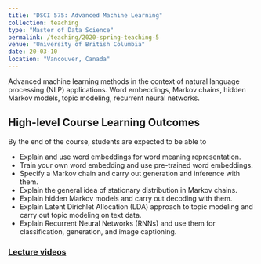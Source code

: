 ```yaml
---
title: "DSCI 575: Advanced Machine Learning"
collection: teaching
type: "Master of Data Science"
permalink: /teaching/2020-spring-teaching-5
venue: "University of British Columbia"
date: 20-03-10
location: "Vancouver, Canada"
---
```

Advanced machine learning methods in the context of natural language processing (NLP) applications. Word embeddings, Markov chains, hidden Markov models, topic modeling, recurrent neural networks.

## High-level Course Learning Outcomes

By the end of the course, students are expected to be able to
- Explain and use word embeddings for word meaning representation. 
- Train your own word embedding and use pre-trained word embeddings. 
- Specify a Markov chain and carry out generation and inference with them. 
- Explain the general idea of stationary distribution in Markov chains.
- Explain hidden Markov models and carry out decoding with them. 
- Explain Latent Dirichlet Allocation (LDA) approach to topic modeling and carry out topic modeling on text data. 
- Explain Recurrent Neural Networks (RNNs) and use them for classification, generation, and image captioning.  

### [Lecture videos](https://drive.google.com/drive/folders/1nMzTI-dNgkuitmqlHcndZ88zHeQhKel3)
